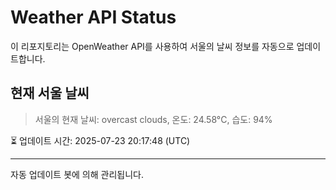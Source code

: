 
# Weather API Status

이 리포지토리는 OpenWeather API를 사용하여 서울의 날씨 정보를 자동으로 업데이트합니다.

## 현재 서울 날씨
> 서울의 현재 날씨: overcast clouds, 온도: 24.58°C, 습도: 94%

⏳ 업데이트 시간: 2025-07-23 20:17:48 (UTC)

---
자동 업데이트 봇에 의해 관리됩니다.
